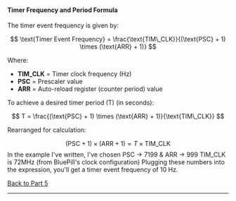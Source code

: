 #### Timer Frequency and Period Formula

The timer event frequency is given by:

$$
\text{Timer Event Frequency} = \frac{\text{TIM\_CLK}}{(\text{PSC} + 1) \times (\text{ARR} + 1)}
$$

Where:
- **TIM_CLK** = Timer clock frequency (Hz)
- **PSC** = Prescaler value
- **ARR** = Auto-reload register (counter period) value

To achieve a desired timer period \(T\) (in seconds):

$$
T = \frac{(\text{PSC} + 1) \times (\text{ARR} + 1)}{\text{TIM\_CLK}}
$$

Rearranged for calculation:

$$
(\text{PSC} + 1) \times (\text{ARR} + 1) = T \times \text{TIM\_CLK}
$$
In the example I've written, I've chosen PSC -> 7199 & ARR -> 999
TIM_CLK is 72MHz (from BluePill's clock configuration)
Plugging these numbers into the expression, you'll get a timer event frequency of 10 Hz.

[Back to Part 5](P5_Embedded%20Engineering%20In%20Practice.md)

---